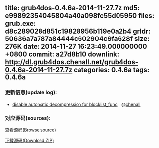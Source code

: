 title: grub4dos-0.4.6a-2014-11-27.7z
md5: e99892354045804a40a098fc55d05950
files:
  grub.exe: d8c289028d851c19828956b119e0a2b4
  grldr: 50636a7a787a84444c602904c9fa628f
size: 276K
date: 2014-11-27 16:23:49.000000000 +0800
commit: a27d8b10
downlink: http://dl.grub4dos.chenall.net/grub4dos-0.4.6a-2014-11-27.7z
categories: 0.4.6a
tags: 0.4.6a
---


### 更新信息(update log):
  * [disable automatic decompression for blocklist_func](https://github.com/chenall/grub4dos/commit/a27d8b1028cd54a67c46750bdb72aae339cc5bbd)　@[chenall](https://github.com/chenall)

### 对应源码(sources):
  [查看源码(Browse source)](https://github.com/chenall/grub4dos/tree/a27d8b1028cd54a67c46750bdb72aae339cc5bbd)

  [下载源码(Download ZIP)](https://github.com/chenall/grub4dos/archive/a27d8b1028cd54a67c46750bdb72aae339cc5bbd.zip)
